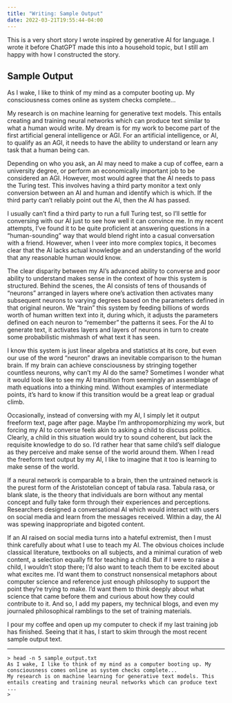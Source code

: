 ```yaml
---
title: "Writing: Sample Output"
date: 2022-03-21T19:55:44-04:00
---
```


This is a very short story I wrote inspired by generative AI for language. I wrote it before ChatGPT made this into a household topic, but I still am happy with how I constructed the story.

## Sample Output

As I wake, I like to think of my mind as a computer booting up. My consciousness comes online as system checks complete...

My research is on machine learning for generative text models. This entails creating and training neural networks which can produce text similar to what a human would write. My dream is for my work to become part of the first artificial general intelligence or AGI. For an artificial intelligence, or AI, to qualify as an AGI, it needs to have the ability to understand or learn any task that a human being can. 

Depending on who you ask, an AI may need to make a cup of coffee, earn a university degree, or perform an economically important job to be considered an AGI. However, most would agree that the AI needs to pass the Turing test. This involves having a third party monitor a text only conversion between an AI and human and identify which is which. If the third party can’t reliably point out the AI, then the AI has passed. 

I usually can’t find a third party to run a full Turing test, so I’ll settle for conversing with our AI just to see how well it can convince me. In my recent attempts, I’ve found it to be quite proficient at answering questions in a “human-sounding” way that would blend right into a casual conversation with a friend. However, when I veer into more complex topics, it becomes clear that the AI lacks actual knowledge and an understanding of the world that any reasonable human would know.

The clear disparity between my AI’s advanced ability to converse and poor ability to understand makes sense in the context of how this system is structured. Behind the scenes, the AI consists of tens of thousands of “neurons” arranged in layers where one’s activation then activates many subsequent neurons to varying degrees based on the parameters defined in that original neuron. We “train” this system by feeding billions of words worth of human written text into it, during which, it adjusts the parameters defined on each neuron to “remember” the patterns it sees. For the AI to generate text, it activates layers and layers of neurons in turn to create some probabilistic mishmash of what text it has seen.

I know this system is just linear algebra and statistics at its core, but even our use of the word “neuron” draws an inevitable comparison to the human brain. If my brain can achieve consciousness by stringing together countless neurons, why can’t my AI do the same? Sometimes I wonder what it would look like to see my AI transition from seemingly an assemblage of math equations into a thinking mind. Without examples of intermediate points, it’s hard to know if this transition would be a great leap or gradual climb.

Occasionally, instead of conversing with my AI, I simply let it output freeform text, page after page. Maybe I’m anthropomorphizing my work, but forcing my AI to converse feels akin to asking a child to discuss politics. Clearly, a child in this situation would try to sound coherent, but lack the requisite knowledge to do so. I’d rather hear that same child’s self dialogue as they perceive and make sense of the world around them. When I read the freeform text output by my AI, I like to imagine that it too is learning to make sense of the world.

If a neural network is comparable to a brain, then the untrained network is the purest form of the Aristotelian concept of tabula rasa. Tabula rasa, or blank slate, is the theory that individuals are born without any mental concept and fully take form through their experiences and perceptions. Researchers designed a conversational AI which would interact with users on social media and learn from the messages received. Within a day, the AI was spewing inappropriate and bigoted content. 

If an AI raised on social media turns into a hateful extremist, then I must think carefully about what I use to teach my AI. The obvious choices include classical literature, textbooks on all subjects, and a minimal curation of web content, a selection equally fit for teaching a child. But if I were to raise a child, I wouldn’t stop there; I’d also want to teach them to be excited about what excites me. I’d want them to construct nonsensical metaphors about computer science and reference just enough philosophy to support the point they’re trying to make. I’d want them to think deeply about what science that came before them and curious about how they could contribute to it. And so, I add my papers, my technical blogs, and even my journaled philosophical ramblings to the set of training materials.

I pour my coffee and open up my computer to check if my last training job has finished. Seeing that it has, I start to skim through the most recent sample output text.

---

    > head -n 5 sample_output.txt
    As I wake, I like to think of my mind as a computer booting up. My consciousness comes online as system checks complete...
    My research is on machine learning for generative text models. This entails creating and training neural networks which can produce text 
    ...
    > 
